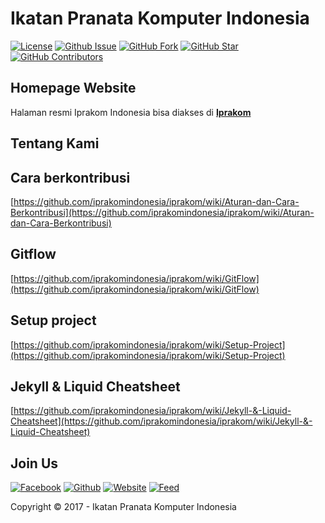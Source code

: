 # Ikatan Pranata Komputer Indonesia

[![License](https://img.shields.io/github/license/iprakomindonesia/iprakom.svg?maxAge=3600)](https://github.com/iprakomindonesia/iprakom) 
[![Github Issue](https://img.shields.io/github/issues/iprakomindonesia/iprakom.svg?maxAge=3600)](https://github.com/iprakomindonesia/iprakom/issues) 
[![GitHub Fork](https://img.shields.io/github/forks/iprakomindonesia/iprakom.svg?maxAge=3600)](https://github.com/iprakomindonesia/iprakom/network) 
[![GitHub Star](https://img.shields.io/github/stars/iprakomindonesia/iprakom.svg?maxAge=3600)](https://github.com/iprakomindonesia/iprakom/stargazers) 
[![GitHub Contributors](https://img.shields.io/github/contributors/iprakomindonesia/iprakom.svg?maxAge=3600)](https://github.com/iprakomindonesia/iprakom/network/members)

## Homepage Website
Halaman resmi Iprakom Indonesia bisa diakses di [**Iprakom**](http://iprakom.id/)

## Tentang Kami

## Cara berkontribusi
[https://github.com/iprakomindonesia/iprakom/wiki/Aturan-dan-Cara-Berkontribusi](https://github.com/iprakomindonesia/iprakom/wiki/Aturan-dan-Cara-Berkontribusi)

## Gitflow
[https://github.com/iprakomindonesia/iprakom/wiki/GitFlow](https://github.com/iprakomindonesia/iprakom/wiki/GitFlow)

## Setup project
[https://github.com/iprakomindonesia/iprakom/wiki/Setup-Project](https://github.com/iprakomindonesia/iprakom/wiki/Setup-Project)

## Jekyll & Liquid Cheatsheet
[https://github.com/iprakomindonesia/iprakom/wiki/Jekyll-&-Liquid-Cheatsheet](https://github.com/iprakomindonesia/iprakom/wiki/Jekyll-&-Liquid-Cheatsheet)

## Join Us
[![Facebook](https://img.shields.io/badge/iprakomindonesia-Facebook-blue.svg?maxAge=3600)](https://www.facebook.com/iprakom/) 
[![Github](https://img.shields.io/badge/iprakomindonesia-Github-lightgrey.svg?maxAge=3600)](https://github.com/iprakomindonesia) 
[![Website](https://img.shields.io/badge/iprakomindonesia-Website-brightgreen.svg?maxAge=3600)](https://iprakom.id/)
[![Feed](https://img.shields.io/badge/iprakomindonesia-Feed-orange.svg?maxAge=3600)](https://iprakom.id/feed.xml) 


Copyright © 2017 - Ikatan Pranata Komputer Indonesia